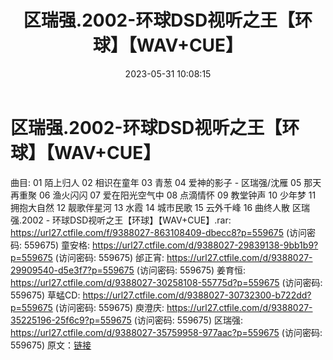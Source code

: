 ﻿---
title: 区瑞强.2002-环球DSD视听之王【环球】【WAV+CUE】
date: 2023-05-31 10:08:15
categories: WAV车载音乐、镜像
tags: 华语中文
---
# 区瑞强.2002-环球DSD视听之王【环球】【WAV+CUE】

曲目:
01 陌上归人
02 相识在童年
03 青葱
04 爱神的影子 - 区瑞强/沈雁
05 那天再重聚
06 渔火闪闪
07 爱在阳光空气中
08 点滴情怀
09 教堂钟声
10 少年梦
11 拥抱大自然
12 靓歌伴星河
13 水霞
14 城市民歌
15 云外千峰
16 曲终人散
区瑞强.2002 - 环球DSD视听之王【环球】【WAV+CUE】.rar: https://url27.ctfile.com/f/9388027-863108409-dbecc8?p=559675
(访问密码: 559675)
童安格: https://url27.ctfile.com/d/9388027-29839138-9bb1b9?p=559675
(访问密码: 559675)
邰正宵: https://url27.ctfile.com/d/9388027-29909540-d5e3f7?p=559675
(访问密码: 559675)
姜育恒: https://url27.ctfile.com/d/9388027-30258108-55775d?p=559675
(访问密码: 559675)
草蜢CD: https://url27.ctfile.com/d/9388027-30732300-b722dd?p=559675
(访问密码: 559675)
庾澄庆: https://url27.ctfile.com/d/9388027-35225196-25f6c9?p=559675
(访问密码: 559675)
区瑞强: https://url27.ctfile.com/d/9388027-35759958-977aac?p=559675
(访问密码: 559675)
原文：[链接](https://blog.sina.com.cn/s/blog_1647c7e760103124c.html)